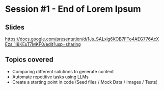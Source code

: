 # Session #1 - End of Lorem Ipsum

## Slides

https://docs.google.com/presentation/d/1Js_SALxlg6KOB7FTo4AEG776AcXEzs_1l8KEuT7MKF0/edit?usp=sharing

## Topics covered

- Comparing different solutions to generate content
- Automate repetitive tasks using LLMs
- Create a starting point in code (Seed files / Mock Data / Images / Tests)
